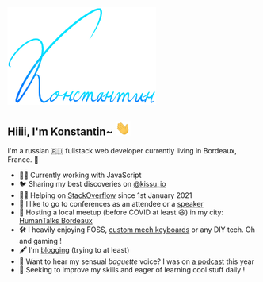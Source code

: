 <img src="https://raw.githubusercontent.com/kissu/kissu/master/assets/konstantin.png" width="300px">

## Hiiii, I'm Konstantin~ <img src="https://raw.githubusercontent.com/kissu/kissu/master/assets/wave.gif" width="30px">

I'm a russian 🇷🇺 fullstack web developer currently living in Bordeaux, France. 🍷

- 👨‍💻 Currently working with JavaScript
- 🐦 Sharing my best discoveries on [@kissu_io](https://twitter.com/kissu_io)
- 🤲🏻 Helping on [StackOverflow](https://stackoverflow.com/users/8816585/kissu) since 1st January 2021
- 🎤 I like to go to conferences as an attendee or a [speaker](https://www.youtube.com/results?search_query=konstantin+bifert)
- 🎎 Hosting a local meetup (before COVID at least 😆) in my city: [HumanTalks Bordeaux](https://www.meetup.com/fr-FR/Human-Talks-Bordeaux/events/past/)
- 🛠 I heavily enjoying FOSS, [custom mech keyboards](https://twitter.com/kissu_io/status/1223193137906057219/photo/1) or any DIY tech. Oh and gaming !
- 🖋 I'm [blogging](https://www.kissu.io/how-to-build-a-mech-keyboard) (trying to at least)
- 🙊 Want to hear my sensual _baguette_ voice? I was on [a podcast](https://podcast.ausha.co/human-coders-podcast/jamstack-ou-comment-faire-des-sites-statiques-modernes-et-rapides) this year
- 🌱 Seeking to improve my skills and eager of learning cool stuff daily !

<!-- ##### Languages I'm proficient with
![](https://img.shields.io/badge/-VueJS-%232c3e50?style=flat-square&logo=Vue.js) -->

